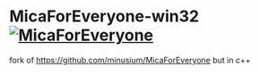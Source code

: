 # MicaForEveryone-win32 [![MicaForEveryone](https://github.com/rounk-ctrl/MicaForEveryone-win32/actions/workflows/msbuild.yml/badge.svg?branch=main)](https://github.com/rounk-ctrl/MicaForEveryone-win32/actions/workflows/msbuild.yml)

fork of https://github.com/minusium/MicaForEveryone but in c++
